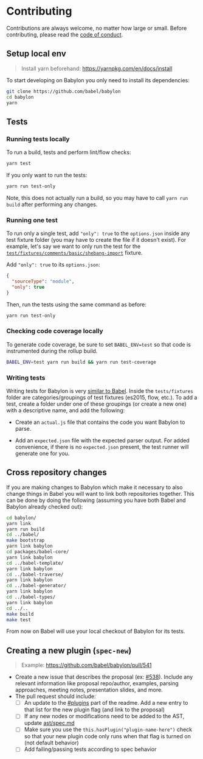 # Contributing

Contributions are always welcome, no matter how large or small. Before
contributing, please read the
[code of conduct](https://github.com/babel/babel/blob/master/CODE_OF_CONDUCT.md).

## Setup local env

> Install yarn beforehand: https://yarnpkg.com/en/docs/install

To start developing on Babylon you only need to install its dependencies:

```bash
git clone https://github.com/babel/babylon
cd babylon
yarn
```

## Tests

### Running tests locally

To run a build, tests and perform lint/flow checks:

```bash
yarn test
```

If you only want to run the tests:

```bash
yarn run test-only
```

Note, this does not actually run a build, so you may have to call `yarn run build` after
performing any changes.

### Running one test

To run only a single test, add `"only": true` to the `options.json` inside any test fixture folder (you may have to create the file if it doesn't exist).
For example, let's say we want to only run the test for the [`test/fixtures/comments/basic/shebang-import`](https://github.com/babel/babylon/tree/7.0/test/fixtures/comments/basic/shebang-import) fixture.

Add `"only": true` to its `options.json`:

```json
{
  "sourceType": "module",
  "only": true
}
```

Then, run the tests using the same command as before:

```bash
yarn run test-only
```

### Checking code coverage locally

To generate code coverage, be sure to set `BABEL_ENV=test` so that code is instrumented during
the rollup build.

```bash
BABEL_ENV=test yarn run build && yarn run test-coverage
```

### Writing tests

Writing tests for Babylon is very
[similar to Babel](https://github.com/babel/babel/blob/master/CONTRIBUTING.md#writing-tests).
Inside the `tests/fixtures` folder are categories/groupings of test fixtures (es2015, flow,
etc.). To add a test, create a folder under one of these groupings (or create a new one) with a
descriptive name, and add the following:

* Create an `actual.js` file that contains the code you want Babylon to parse.

* Add an `expected.json` file with the expected parser output. For added convenience, if
  there is no `expected.json` present, the test runner will generate one for you.

## Cross repository changes

If you are making changes to Babylon which make it necessary to also change things in Babel
you will want to link both repositories together. This can be done by doing the following
(assuming you have both Babel and Babylon already checked out):

```bash
cd babylon/
yarn link
yarn run build
cd ../babel/
make bootstrap
yarn link babylon
cd packages/babel-core/
yarn link babylon
cd ../babel-template/
yarn link babylon
cd ../babel-traverse/
yarn link babylon
cd ../babel-generator/
yarn link babylon
cd ../babel-types/
yarn link babylon
cd ../..
make build
make test
```

From now on Babel will use your local checkout of Babylon for its tests.

## Creating a new plugin (`spec-new`)

> Example: https://github.com/babel/babylon/pull/541

- Create a new issue that describes the proposal (ex: [#538](https://github.com/babel/babylon/issues/538)). Include any relevant information like proposal repo/author, examples, parsing approaches, meeting notes, presentation slides, and more.
- The pull request should include:
  - [ ] An update to the [#plugins](https://github.com/babel/babylon#plugins) part of the readme. Add a new entry to that list for the new plugin flag (and link to the proposal)
  - [ ] If any new nodes or modifications need to be added to the AST, update [ast/spec.md](https://github.com/babel/babylon/blob/master/ast/spec.md)
  - [ ] Make sure you use the `this.hasPlugin("plugin-name-here")` check so that your new plugin code only runs when that flag is turned on (not default behavior)
  - [ ] Add failing/passing tests according to spec behavior
